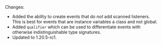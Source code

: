 Changes:

* Added the ability to create events that do *not* add scanned listeners. This is best for events that are instance
  variables a class and not global.
* Added `qualifier` which can be used to differentiate events with otherwise indistinguishable type signatures.
* Updated to 1.20.5-rc1.
